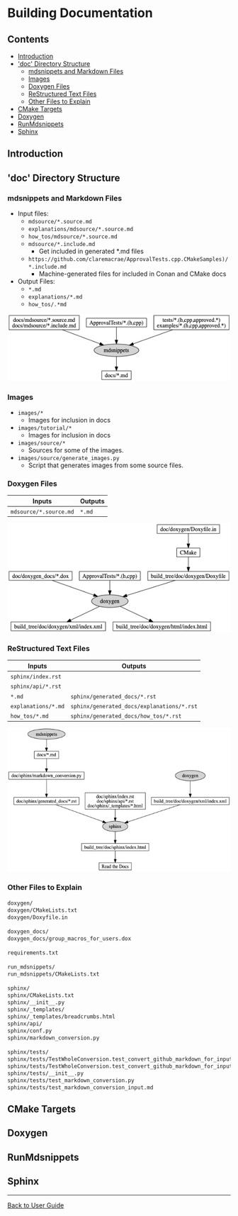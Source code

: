 <!--
GENERATED FILE - DO NOT EDIT
This file was generated by [MarkdownSnippets](https://github.com/SimonCropp/MarkdownSnippets).
Source File: /doc/mdsource/BuildingDocumentation.source.md
To change this file edit the source file and then execute ./run_markdown_templates.sh.
-->

<a id="top"></a>

# Building Documentation

<!-- toc -->
## Contents

  * [Introduction](#introduction)
  * ['doc' Directory Structure](#doc-directory-structure)
    * [mdsnippets and Markdown Files](#mdsnippets-and-markdown-files)
    * [Images](#images)
    * [Doxygen Files](#doxygen-files)
    * [ReStructured Text Files](#restructured-text-files)
    * [Other Files to Explain](#other-files-to-explain)
  * [CMake Targets](#cmake-targets)
  * [Doxygen](#doxygen)
  * [RunMdsnippets](#runmdsnippets)
  * [Sphinx](#sphinx)<!-- endtoc -->

## Introduction

## 'doc' Directory Structure

### mdsnippets and Markdown Files

* Input files:
    * `mdsource/*.source.md`
    * `explanations/mdsource/*.source.md`
    * `how_tos/mdsource/*.source.md`
    * `mdsource/*.include.md`
      * Get included in generated *.md files
    * `https://github.com/claremacrae/ApprovalTests.cpp.CMakeSamples)/*.include.md`
      * Machine-generated files for included in Conan and CMake docs
* Output Files:
    * `*.md`
    * `explanations/*.md`
    * `how_tos/.*md`

![Flow of Markdown files through mdsnippets](/doc/images/mdsnippets_flow.png?raw=true)

### Images

* `images/*`
  * Images for inclusion in docs
* `images/tutorial/*`
  * Images for inclusion in docs
* `images/source/*`
  * Sources for some of the images.
* `images/source/generate_images.py`
  * Script that generates images from some source files.

### Doxygen Files

| Inputs                 | Outputs |
| ---------------------- | ------- |
| `mdsource/*.source.md` | `*.md`  |

![Doxygen Files](/doc/images/doxygen_flow.png?raw=true)


### ReStructured Text Files

| Inputs              | Outputs                                    |
| ------------------- | ------------------------------------------ |
| `sphinx/index.rst`  |                                            |
| `sphinx/api/*.rst`  |                                            |
| `*.md`              | `sphinx/generated_docs/*.rst`              |
| `explanations/*.md` | `sphinx/generated_docs/explanations/*.rst` |
| `how_tos/*.md`      | `sphinx/generated_docs/how_tos/*.rst`      |

![Sphinx Files](/doc/images/sphinx_flow.png?raw=true)

### Other Files to Explain

<!-- List created with tree -f -F -i doc | pbcopy -->


```text
doxygen/
doxygen/CMakeLists.txt
doxygen/Doxyfile.in

doxygen_docs/
doxygen_docs/group_macros_for_users.dox

requirements.txt

run_mdsnippets/
run_mdsnippets/CMakeLists.txt

sphinx/
sphinx/CMakeLists.txt
sphinx/__init__.py
sphinx/_templates/
sphinx/_templates/breadcrumbs.html
sphinx/api/
sphinx/conf.py
sphinx/markdown_conversion.py

sphinx/tests/
sphinx/tests/TestWholeConversion.test_convert_github_markdown_for_input_to_pandoc_in_root_docdir.approved.md
sphinx/tests/TestWholeConversion.test_convert_github_markdown_for_input_to_pandoc_in_root_docdir.approved.rst
sphinx/tests/__init__.py
sphinx/tests/test_markdown_conversion.py
sphinx/tests/test_markdown_conversion_input.md

```


## CMake Targets

## Doxygen

## RunMdsnippets

## Sphinx



---

[Back to User Guide](/doc/README.md#top)
